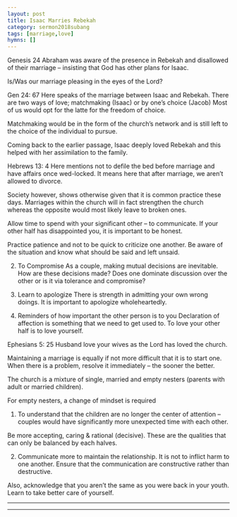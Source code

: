 ```yaml
---
layout: post
title: Isaac Marries Rebekah
category: sermon2018subang
tags: [marriage,love]
hymns: []
---
```

Genesis 24
Abraham was aware of the presence in Rebekah and disallowed of their marriage – insisting that God has other plans for Isaac.

Is/Was our marriage pleasing in the eyes of the Lord?

Gen 24: 67
Here speaks of the marriage between Isaac and Rebekah.
There are two ways of love; matchmaking (Isaac) or by one’s choice (Jacob)
Most of us would opt for the latte for the freedom of choice.

Matchmaking would be in the form of the church’s network and is still left to the choice of the individual to pursue.

Coming back to the earlier passage, Isaac deeply loved Rebekah and this helped with her assimilation to the family.

Hebrews 13: 4
Here mentions not to defile the bed before marriage and have affairs once wed-locked. It means here that after marriage, we aren’t allowed to divorce.

Society however, shows otherwise given that it is common practice these days. 
Marriages within the church will in fact strengthen the church whereas the opposite would most likely leave to broken ones.

Allow time to spend with your significant other – to communicate. If your other half has disappointed you, it is important to be honest. 

Practice patience and not to be quick to criticize one another. Be aware of the situation and know what should be said and left unsaid.

2) To Compromise
As a couple, making mutual decisions are inevitable. How are these decisions made? Does one dominate discussion over the other or is it via tolerance and compromise?

3) Learn to apologize
There is strength in admitting your own wrong doings. It is important to apologize wholeheartedly.

4) Reminders of how important the other person is to you
Declaration of affection is something that we need to get used to. To love your other half is to love yourself.

Ephesians 5: 25
Husband love your wives as the Lord has loved the church.

Maintaining a marriage is equally if not more difficult that it is to start one. When there is a problem, resolve it immediately – the sooner the better.

The church is a mixture of single, married and empty nesters (parents with adult or married children). 

For empty nesters, a change of mindset is required
1)	To understand that the children are no longer the center of attention – couples would have significantly more unexpected time with each other.

Be more accepting, caring & rational (decisive). These are the qualities that can only be balanced by each halves. 

2)	Communicate more to maintain the relationship.
 It is not to inflict harm to one another. Ensure that the communication are constructive rather than destructive.

Also, acknowledge that you aren’t the same as you were back in your youth. Learn to take better care of yourself. 


----
****
